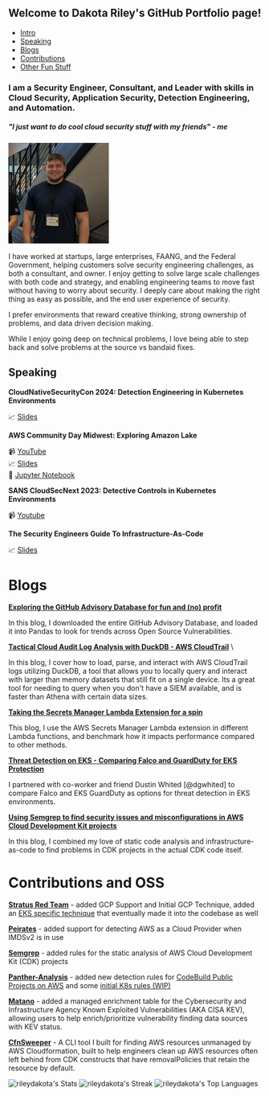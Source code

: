 ## Welcome to Dakota Riley's GitHub Portfolio page!
* [Intro](#i-am-a-security-engineer-consultant-and-leader-with-skills-in-cloud-security-application-security-detection-engineering-and-automation)
* [Speaking](#speaking)
* [Blogs](#blogs)
* [Contributions](#contributions)
* [Other Fun Stuff](#Other)

### I am a Security Engineer, Consultant, and Leader with skills in Cloud Security, Application Security, Detection Engineering, and Automation. 

##### "I just want to do cool cloud security stuff with my friends" - me

![alt text](img/headshot.jpg) 

I have worked at startups, large enterprises, FAANG, and the Federal Government, helping customers solve security engineering challenges, as both a consultant, and owner. I enjoy getting to solve large scale challenges with both code and strategy, and enabling engineering teams to move fast without having to worry about security. I deeply care about making the right thing as easy as possible, and the end user experience of security.

I prefer environments that reward creative thinking, strong ownership of problems, and data driven decision making. 

While I enjoy going deep on technical problems, I love being able to step back and solve problems at the source vs bandaid fixes.


## Speaking

**CloudNativeSecurityCon 2024: Detection Engineering in Kubernetes Environments**


:chart_with_upwards_trend: [Slides](https://github.com/rileydakota/cncs-2024-k8s-det-eng-talk/blob/main/cncs-slides.pdf)

**AWS Community Day Midwest: Exploring Amazon Lake**

:video_camera: [YouTube](https://www.youtube.com/watch?v=Kzwt6AdCBrM) \
:chart_with_upwards_trend: [Slides](https://github.com/rileydakota/seclake-exploration/blob/main/AWS%20Community%20Day%20Midwest%20-%20SecLake.pdf) \
:notebook: [Jupyter Notebook](https://github.com/rileydakota/seclake-exploration/blob/main/seclake_cloudtrail_investigation.ipynb)

**SANS CloudSecNext 2023: Detective Controls in Kubernetes Environments**

:video_camera: [Youtube](https://www.youtube.com/watch?v=Old-6aKmzrg)

**The Security Engineers Guide To Infrastructure-As-Code**

:chart_with_upwards_trend: [Slides](https://github.com/rileydakota/nku-cyber-2021-iac-security/blob/main/ppt/iac_security_ppt.pdf)


# Blogs
**[Exploring the GitHub Advisory Database for fun and (no) profit](https://blog.aquia.us/blog/2024-02-27-gh-advisory-db/)** 

In this blog, I downloaded the entire GitHub Advisory Database, and loaded it into Pandas to look for trends across Open Source Vulnerabilities.

**[Tactical Cloud Audit Log Analysis with DuckDB - AWS CloudTrail](https://dev.to/aws-builders/tactical-cloud-audit-log-analysis-with-duckdb-aws-cloudtrail-2amk)** \

In this blog, I cover how to load, parse, and interact with AWS CloudTrail logs utilizing DuckDB, a tool that allows you to locally query and interact with larger than memory datasets that still fit on a single device. Its a great tool for needing to query when you don't have a SIEM available, and is faster than Athena with certain data sizes.

**[Taking the Secrets Manager Lambda Extension for a spin](https://blog.aquia.us/blog/2023-01-01-secrets-manager-lambda-extension)** 

This blog, I use the AWS Secrets Manager Lambda extension in different Lambda functions, and benchmark how it impacts performance compared to other methods. 

**[Threat Detection on EKS - Comparing Falco and GuardDuty for EKS Protection](https://blog.aquia.us/blog/2022-05-06-guardduty-falco/)** 

I partnered with co-worker and friend Dustin Whited [@dgwhited] to compare Falco and EKS GuardDuty as options for threat detection in EKS environments. 

**[Using Semgrep to find security issues and misconfigurations in AWS Cloud Development Kit projects](https://blog.aquia.us/blog/2022-02-18-semgrep-cdk/)** 

In this blog, I combined my love of static code analysis and infrastructure-as-code to find problems in CDK projects in the actual CDK code itself. 

# Contributions and OSS

**[Stratus Red Team](https://github.com/DataDog/stratus-red-team/pull/160/commits/59bd6e4211dca2a82107a8b64c169bd27caf6921)** - added GCP Support and Initial GCP Technique, added an [EKS specific technique](https://github.com/DataDog/stratus-red-team/pull/542) that eventually made it into the codebase as well 

**[Peirates](https://github.com/inguardians/peirates/pull/55)** - added support for detecting AWS as a Cloud Provider when IMDSv2 is in use

**[Semgrep](https://github.com/semgrep/semgrep-rules/pull/1629)** - added rules for the static analysis of AWS Cloud Development Kit (CDK) projects

**[Panther-Analysis](https://github.com/panther-labs/panther-analysis)** - added new detection rules for [CodeBuild Public Projects on AWS](https://github.com/panther-labs/panther-analysis/pull/302) and some [initial K8s rules (WIP)](https://github.com/panther-labs/panther-analysis/pull/1287)

**[Matano](https://github.com/matanolabs/matano/pull/162)** - added a managed enrichment table for the Cybersecurity and Infrastructure Agency Known Exploited Vulnerabilities (AKA CISA KEV), allowing users to help enrich/prioritize vulnerability finding data sources with KEV status. 

**[CfnSweeper](https://github.com/rileydakota/cfn-sweeper)** - A CLI tool I built for finding AWS resources unmanaged by AWS Cloudformation, built to help engineers clean up AWS resources often left behind from CDK constructs that have removalPolicies that retain the resource by default. 




<!--
**rileydakota/rileydakota** is a ✨ _special_ ✨ repository because its `README.md` (this file) appears on your GitHub profile.

Here are some ideas to get you started:

- 🔭 I’m currently working on ...
- 🌱 I’m currently learning ...
- 👯 I’m looking to collaborate on ...
- 🤔 I’m looking for help with ...
- 💬 Ask me about ...
- 📫 How to reach me: ...
- 😄 Pronouns: ...
- ⚡ Fun fact: ...
-->

![rileydakota's Stats](https://github-readme-stats.vercel.app/api?username=rileydakota&theme=vue-dark&show_icons=true&hide_border=true&count_private=true)
![rileydakota's Streak](https://github-readme-streak-stats.herokuapp.com/?user=rileydakota&theme=vue-dark&hide_border=true)
![rileydakota's Top Languages](https://github-readme-stats.vercel.app/api/top-langs/?username=rileydakota&theme=vue-dark&show_icons=true&hide_border=true&layout=compact)